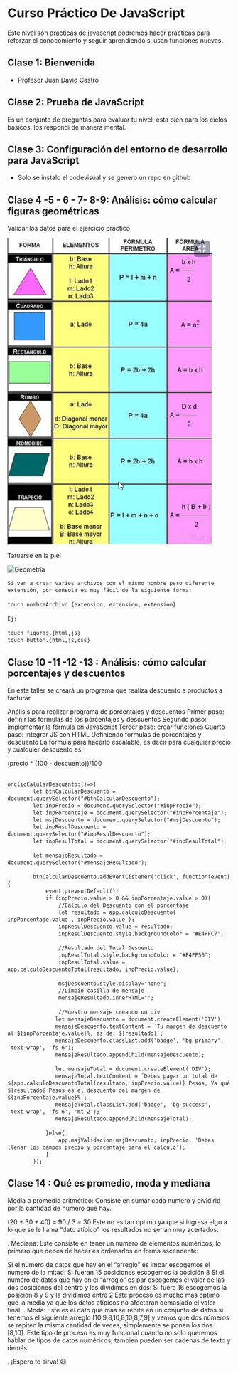 # Curso Práctico De JavaScript
Este nivel son practicas de javascript podremos hacer practicas para reforzar el conocomiento y seguir aprendiendo si usan funciones nuevas. 

## Clase 1: Bienvenida 
- Profesor Juan David Castro 

## Clase 2: Prueba de JavaScript

Es un conjunto de preguntas para evaluar tu nivel, esta bien para los ciclos basicos, los respondi de manera mental. 

## Clase 3:  Configuración del entorno de desarrollo para JavaScript
- Solo se instalo el codevisual y se genero un repo en github 

## Clase 4 -5 - 6 - 7- 8-9:  Análisis: cómo calcular figuras geométricas
Validar los datos para el ejercicio practico

![Geometría](./info/LogicaAreasFiguras.png)

Tatuarse en la piel 

![Geometría](./info/Jerarquia.png.png)


```
Si van a crear varios archivos con el mismo nombre pero diferente extensión, por consola es muy fácil de la siguiente forma:

touch nombreArchivo.{extension, extension, extension}

Ej:

touch figuras.{html,js}
touch button.{html,js,css}
```


## Clase 10 -11 -12 -13 : Análisis: cómo calcular porcentajes y descuentos

En este taller se creará un programa que realiza descuento a productos a facturar.

Análisis para realizar programa de porcentajes y descuentos
Primer paso: definir las fórmulas de los porcentajes y descuentos
Segundo paso: implementar la fórmula en JavaScript
Tercer paso: crear funciones
Cuarto paso: integrar JS con HTML
Definiendo fórmulas de porcentajes y descuento
La formula para hacerlo escalable, es decir para cualquier precio y cualquier descuento es:


(precio * (100 - descuento))/100

```

onclicCalularDescuento:()=>{
        let btnCalcularDescuento = document.querySelector("#btnCalcularDescuento");
        let inpPrecio = document.querySelector("#inpPrecio");
        let inpPorcentaje = document.querySelector("#inpPorcentaje");
        let msjDescuento = document.querySelector("#msjDescuento");
        let inpResulDescuento = document.querySelector("#inpResulDescuento");
        let inpResulTotal = document.querySelector("#inpResulTotal");
        
        let mensajeResultado = document.querySelector("#mensajeResultado");

        btnCalcularDescuento.addEventListener('click', function(event) {
            event.preventDefault();
            if (inpPrecio.value > 0 && inpPorcentaje.value > 0){
                //Calculo del Descuento con el porcentaje
                let resultado = app.calculoDescuento( inpPorcentaje.value , inpPrecio.value );
                inpResulDescuento.value = resultado;
                inpResulDescuento.style.backgroundColor = "#E4FFC7";

                //Resultado del Total Desuento
                inpResulTotal.style.backgroundColor = "#E4FF56";
                inpResulTotal.value = app.calculoDescuentoTotal(resultado, inpPrecio.value);

                msjDescuento.style.display="none";
                //Limpio casilla de mensaje 
                mensajeResultado.innerHTML="";

                //Muestro mensaje creando un div 
               let mensajeDescuento = document.createElement('DIV');
               mensajeDescuento.textContent = `Tu margen de descuento al ${inpPorcentaje.value}%, es de: ${resultado}`;
               mensajeDescuento.classList.add('badge', 'bg-primary', 'text-wrap', 'fs-6'); 
               mensajeResultado.appendChild(mensajeDescuento); 

               let mensajeTotal = document.createElement('DIV');
               mensajeTotal.textContent = `Debes pagar un total de ${app.calculoDescuentoTotal(resultado, inpPrecio.value)} Pesos, Ya qué  ${resultado} Pesos es el descuento del margen de ${inpPorcentaje.value}%`;
               mensajeTotal.classList.add('badge', 'bg-success', 'text-wrap', 'fs-6', 'mt-2'); 
               mensajeResultado.appendChild(mensajeTotal); 

            }else{
                app.msjValidacion(msjDescuento, inpPrecio, 'Debes llenar los campos precio y porcentaje para el calculo');
            }
        });

```

## Clase 14 : Qué es promedio, moda y mediana



Media o promedio aritmético: Consiste en sumar cada numero y dividirlo por la cantidad de numero que hay.

(20 + 30 + 40) = 90 / 3 = 30
Este no es tan optimo ya que si ingresa algo a lo que se le llama “dato atípico” los resultados no serian muy acertados.

.
Mediana: Este consiste en tener un numero de elementos numéricos, lo primero que debes de hacer es ordenarlos en forma ascendente:

Si el numero de datos que hay en el “arreglo” es impar escogemos el numero de la mitad: Si fueran 15 posiciones escogemos la posición 8
Si el numero de datos que hay en el “arreglo” es par escogemos el valor de las dos posiciones del centro y las dividimos en dos: Si fuera 16 escogemos la posición 8 y 9 y la dividimos entre 2
Este proceso es mucho mas optimo que la media ya que los datos atípicos no afectaran demasiado el valor final.
.
Moda: Este es el dato que mas se repite en un conjunto de datos si tenemos el siguiente arreglo [10,9,8,10,8,10,8,7,9] y vemos que dos números se repiten la misma cantidad de veces, simplemente se ponen los dos [8,10].
Este tipo de proceso es muy funcional cuando no solo queremos hablar de tipos de datos numéricos, tambien pueden ser cadenas de texto y demás.

.
¡Espero te sirva! 😃



